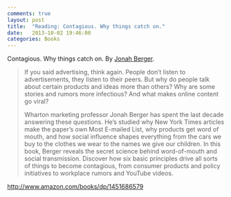 ```yaml
---
comments: true
layout: post
title:  "Reading: Contagious. Why things catch on."
date:   2013-10-02 19:46:00
categories: Books
---
```


Contagious. Why things catch on. By <a title="Jonah Berger" href="http://jonahberger.com/">Jonah Berger</a>.

> If you said advertising, think again. People don’t listen to advertisements, they listen to their peers. But why do people talk about certain products and ideas more than others? Why are some stories and rumors more infectious? And what makes online content go viral?
> 
> Wharton marketing professor Jonah Berger has spent the last decade answering these questions. He’s studied why New York Times articles make the paper’s own Most E-mailed List, why products get word of mouth, and how social influence shapes everything from the cars we buy to the clothes we wear to the names we give our children. In this book, Berger reveals the secret science behind word-of-mouth and social transmission. Discover how six basic principles drive all sorts of things to become contagious, from consumer products and policy initiatives to workplace rumors and YouTube videos.

<a href="http://www.amazon.com/books/dp/1451686579">http://www.amazon.com/books/dp/1451686579</a>